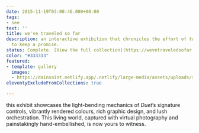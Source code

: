 ```yaml
---
date: 2015-11-19T03:00:46.000+00:00
tags:
- see
text: ''
title: we've traveled so far
description: an interactive exhibition that chronicles the effort of two men working
  to keep a promise.
status: Complete. [View the full collection](https://wevetraveledsofar.com)
color: "#333333"
featured:
- template: gallery
  images:
  - https://dainsaint.netlify.app/.netlify/large-media/assets/uploads/synaesthetic_symphony.jpg
eleventyExcludeFromCollections: true

---
```

this exhibit showcases the light-bending mechanics of _Duet_’s signature controls, vibrantly rendered colours, rich graphic design, and lush orchestration. This living world, captured with virtual photography and painstakingly hand-embellished, is now yours to witness.